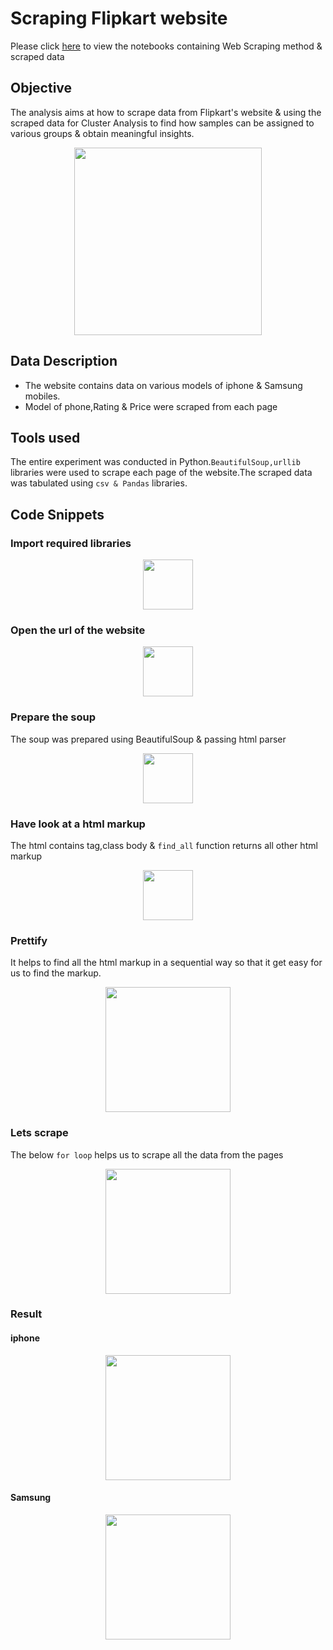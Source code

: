 
# Scraping Flipkart website 

Please click [here](https://github.com/rakesh-upx/web_scraping/tree/master/web%20scraping/Notebook) to view the notebooks containing Web Scraping method & scraped data

## Objective 
The analysis aims at how to scrape data from Flipkart's website & using the scraped data for Cluster Analysis to find how samples can be assigned to various groups & obtain meaningful insights.




<p align="center">
  <img src="https://github.com/rakesh-upx/web_scraping/blob/master/web%20scraping/Images/iphone-8-flipkart-offer-1.png",alt="neofetch" align="middle" height="300px">
  </p>




## Data Description

* The website contains data on various models of iphone & Samsung mobiles.
* Model of phone,Rating & Price were scraped from each page

## Tools used
The entire experiment was conducted in Python.`BeautifulSoup,urllib` libraries were used to scrape each page of the website.The scraped data was tabulated using `csv & Pandas` libraries.


## Code Snippets

### Import required libraries






<p align="center">
  <img src="https://github.com/rakesh-upx/web_scraping/blob/master/web%20scraping/Images/libs_import.PNG",alt="neofetch" align="middle" height="80px">
  </p>


### Open the url of the website


<p align="center">
  <img src="https://github.com/rakesh-upx/web_scraping/blob/master/web%20scraping/Images/urllib.PNG",alt="neofetch" align="middle" height="80px">
  </p>


### Prepare the soup 
The soup was prepared using BeautifulSoup & passing html parser



<p align="center">
  <img src="https://github.com/rakesh-upx/web_scraping/blob/master/web%20scraping/Images/soup.PNG",alt="neofetch" align="middle" height="80px">
  </p>




### Have look at a html markup

The html contains tag,class body & `find_all` function returns all other html markup 

<p align="center">
  <img src="https://github.com/rakesh-upx/web_scraping/blob/master/web%20scraping/Images/html_tag.PNG",alt="neofetch" align="middle" height="80px">
  </p>



### Prettify 

It helps to find all the html markup in a sequential way so that it get easy for us to find the markup.



<p align="center">
  <img src="https://github.com/rakesh-upx/web_scraping/blob/master/web%20scraping/Images/prettify.PNG",alt="neofetch" align="middle" height="200px">
  </p>



### Lets scrape 

The below `for loop` helps us to scrape all the data from the pages


<p align="center">
  <img src="https://github.com/rakesh-upx/web_scraping/blob/master/web%20scraping/Images/scrape_now.PNG",alt="neofetch" align="middle" height="200px">
  </p>





### Result

#### iphone

<p align="center">
  <img src="https://github.com/rakesh-upx/web_scraping/blob/master/web%20scraping/Images/apple_1st.PNG",alt="neofetch" align="middle" height="200px">
  </p>





#### Samsung

<p align="center">
  <img src="https://github.com/rakesh-upx/web_scraping/blob/master/web%20scraping/Images/samsung.PNG",alt="neofetch" align="middle" height="200px">
  </p>










